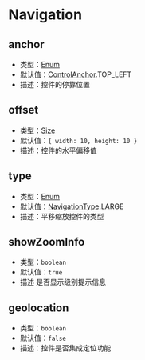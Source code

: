 # Navigation

## anchor
* 类型：[Enum](/guide/constants.html#controlanchor)
* 默认值：[ControlAnchor](/guide/constants.html#controlanchor).TOP_LEFT
* 描述：控件的停靠位置

## offset
* 类型：[Size](/api/#size)
* 默认值：`{ width: 10, height: 10 }`
* 描述：控件的水平偏移值

## type
* 类型：[Enum](/guide/constants.html#navigationtype)
* 默认值：[NavigationType](/guide/constants.html#navigationtype).LARGE
* 描述：平移缩放控件的类型

## showZoomInfo
* 类型：`boolean`
* 默认值：`true`
* 描述 是否显示级别提示信息

## geolocation
* 类型：`boolean`
* 默认值：`false`
* 描述：控件是否集成定位功能

